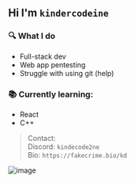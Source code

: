 ## Hi I'm `kindercodeine`

### 🔍 What I do  
- Full-stack dev
- Web app pentesting
- Struggle with using git (help)

### 📚 Currently learning:
- React
- C++


> Contact:  
> Discord: `kindecode2ne`  
> Bio: `https://fakecrime.bio/kd`

![image](https://cdn.pfps.gg/banners/1784-thunder.gif)

